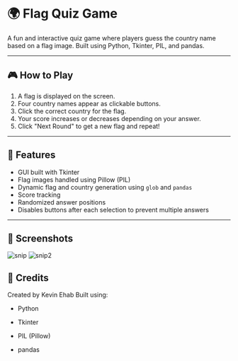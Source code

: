# 🌍 Flag Quiz Game

A fun and interactive quiz game where players guess the country name based on a flag image. Built using Python, Tkinter, PIL, and pandas.

---

## 🎮 How to Play

1. A flag is displayed on the screen.
2. Four country names appear as clickable buttons.
3. Click the correct country for the flag.
4. Your score increases or decreases depending on your answer.
5. Click "Next Round" to get a new flag and repeat!

---

## 🧱 Features

- GUI built with Tkinter
- Flag images handled using Pillow (PIL)
- Dynamic flag and country generation using `glob` and `pandas`
- Score tracking
- Randomized answer positions
- Disables buttons after each selection to prevent multiple answers

---
## 📸 Screenshots
![snip](https://github.com/user-attachments/assets/0470850f-10c1-4034-a35a-5f1d6d7fd656)
![snip2](https://github.com/user-attachments/assets/b8d55c31-36c4-447d-9a39-5755054287fc)

## 🙌 Credits
Created by Kevin Ehab
Built using:

- Python

- Tkinter

- PIL (Pillow)

- pandas
